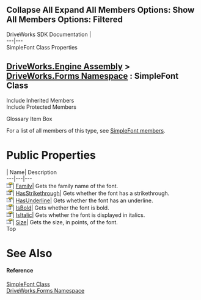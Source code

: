        

 Collapse All Expand All  Members Options: Show All  Members Options: Filtered   
---  
DriveWorks SDK Documentation  |   
---|---  
SimpleFont Class Properties   
  
[DriveWorks.Engine Assembly](topic2156.md) > [DriveWorks.Forms Namespace](topic7266.md) : SimpleFont Class  
---  
  
Include Inherited Members    
Include Protected Members    


Glossary Item Box

For a list of all members of this type, see [SimpleFont members](topic8883.md).

# Public Properties

| Name| Description  
---|---|---  
![Public Property](dotnetimages/publicProperty.gif)| [Family](topic8894.md)| Gets the family name of the font.   
![Public Property](dotnetimages/publicProperty.gif)| [HasStrikethrough](topic8895.md)| Gets whether the font has a strikethrough.   
![Public Property](dotnetimages/publicProperty.gif)| [HasUnderline](topic8896.md)| Gets whether the font has an underline.   
![Public Property](dotnetimages/publicProperty.gif)| [IsBold](topic8897.md)| Gets whether the font is bold.   
![Public Property](dotnetimages/publicProperty.gif)| [IsItalic](topic8898.md)| Gets whether the font is displayed in italics.   
![Public Property](dotnetimages/publicProperty.gif)| [Size](topic8899.md)| Gets the size, in points, of the font.   
Top

# See Also

#### Reference

[SimpleFont Class](topic8882.md)   
[DriveWorks.Forms Namespace](topic7266.md)


